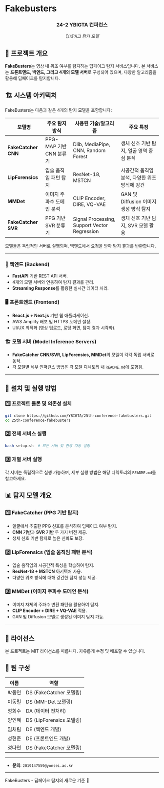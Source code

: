 # Fakebusters

<div align="center">
<h3>24-2 YBIGTA 컨퍼런스</h3>
<em>딥페이크 탐지 모델</em>
</div>

## 📌 프로젝트 개요

**FakeBusters**는 영상 내 위조 여부를 탐지하는 딥페이크 탐지 서비스입니다. 본 서비스는 **프론트엔드, 백엔드, 그리고 4개의 모델 서버**로 구성되어 있으며, 다양한 알고리즘을 활용해 딥페이크를 탐지합니다.

## 🏗️ 시스템 아키텍처

FakeBusters는 다음과 같은 4개의 탐지 모델을 포함합니다:

| 모델명          | 주요 탐지 방식                      | 사용된 기술/알고리즘                     | 주요 특징                                      |
|---------------|---------------------------------|--------------------------------|--------------------------------------|
| **FakeCatcher CNN** | PPG-MAP 기반 CNN 분류기  | Dlib, MediaPipe, CNN, Random Forest | 생체 신호 기반 탐지, 얼굴 영역 중심 분석 |
| **LipForensics** | 입술 움직임 패턴 탐지          | ResNet-18, MSTCN                  | 시공간적 움직임 분석, 다양한 위조 방식에 강건 |
| **MMDet**       | 이미지 주파수 도메인 분석        | CLIP Encoder, DIRE, VQ-VAE         | GAN 및 Diffusion 이미지 생성 방식 탐지 |
| **FakeCatcher SVR** | PPG 기반 SVR 분류기 | Signal Processing, Support Vector Regression | 생체 신호 기반 탐지, SVR 모델 활용 |

모델들은 독립적인 서버로 실행되며, 백엔드에서 요청을 받아 탐지 결과를 반환합니다.

---

### 🔧 백엔드 (Backend)
- **FastAPI** 기반 REST API 서버.
- 4개의 모델 서버와 연동하여 탐지 결과를 관리.
- **Streaming Response**를 활용한 실시간 데이터 처리.

### 🖥️ 프론트엔드 (Frontend)
- **React.js + Next.js** 기반 웹 애플리케이션.
- AWS Amplify 배포 및 HTTPS 도메인 설정.
- UI/UX 최적화 (영상 업로드, 로딩 화면, 탐지 결과 시각화).

### 🏗️ 모델 서버 (Model Inference Servers)
- **FakeCatcher CNN/SVR, LipForensics, MMDet**의 모델이 각각 독립 서버로 동작.
- 각 모델별 세부 인퍼런스 방법은 각 모델 디렉토리 내 `README.md`에 포함됨.

---

## 🚀 설치 및 실행 방법

### 1️⃣ 프로젝트 클론 및 의존성 설치
```bash
git clone https://github.com/YBIGTA/25th-conference-fakebusters.git
cd 25th-conference-fakebusters
```

### 2️⃣ 전체 서비스 실행
```bash
bash setup.sh  # 모든 서버 및 환경 자동 설정
```

### 3️⃣ 개별 서버 실행
각 서버는 독립적으로 실행 가능하며, 세부 실행 방법은 해당 디렉토리의 `README.md`를 참고하세요.


## 📊 탐지 모델 개요
### 1️⃣ FakeCatcher (PPG 기반 탐지)
- 얼굴에서 추출한 PPG 신호를 분석하여 딥페이크 여부 탐지.
- **CNN 기반**과 **SVR 기반** 두 가지 버전 제공.
- 생체 신호 기반 탐지로 높은 신뢰도 보장.

### 2️⃣ LipForensics (입술 움직임 패턴 분석)
- 입술 움직임의 시공간적 특성을 학습하여 탐지.
- **ResNet-18 + MSTCN** 아키텍처 사용.
- 다양한 위조 방식에 대해 강건한 탐지 성능 제공.

### 3️⃣ MMDet (이미지 주파수 도메인 분석)
- 이미지 자체의 주파수 변환 패턴을 활용하여 탐지.
- **CLIP Encoder + DIRE + VQ-VAE** 적용.
- GAN 및 Diffusion 모델로 생성된 이미지 탐지 가능.

---

## 📜 라이선스
본 프로젝트는 MIT 라이선스를 따릅니다. 자유롭게 수정 및 배포할 수 있습니다.

## 📢 팀 구성
| 이름  | 역할  |
|------|------|
| 박동연 | DS (FakeCatcher 모델링) |
| 이동렬 | DS (MM-Det 모델링) |
| 정회수 | DA (데이터 전처리) |
| 양인혜 | DS (LipForensics 모델링) |
| 임채림 | DE (백엔드 개발) |
| 성현준 | DE (프론트엔드 개발) |
| 정다연 | DS (FakeCatcher 모델링) |

---

- **문의**: `2019147559@yonsei.ac.kr`

---

FakeBusters - 딥페이크 탐지의 새로운 기준 🚀
